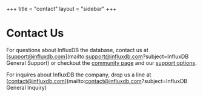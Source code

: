 +++
title = "contact"
layout = "sidebar"
+++
# Contact Us

For questions about InfluxDB the database, contact us at [support@influxdb.com](mailto:support@influxdb.com?subject=InfluxDB General Support) or checkout the [community page](/community/) and our [support options](/support/).

For inquires about InfluxDB the company, drop us a line at [contact@influxdb.com](mailto:contact@influxdb.com?subject=InfluxDB General Inquiry)
